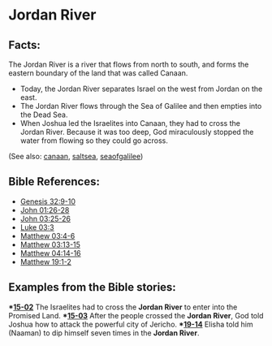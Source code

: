 # Jordan River #

## Facts: ##

The Jordan River is a river that flows from north to south, and forms the eastern boundary of the land that was called Canaan.

* Today, the Jordan River separates Israel on the west from Jordan on the east. 
* The Jordan River flows through the Sea of Galilee and then empties into the Dead Sea.
* When Joshua led the Israelites into Canaan, they had to cross the Jordan River. Because it was too deep, God miraculously stopped the water from flowing so they could go across.

(See also: [canaan](../other/canaan.md), [saltsea](../other/saltsea.md), [seaofgalilee](../other/seaofgalilee.md))

## Bible References: ##

* [Genesis 32:9-10](https://door43.org/en/bible/notes/gen/32/09)
* [John 01:26-28](https://door43.org/en/bible/notes/jhn/01/26)
* [John 03:25-26](https://door43.org/en/bible/notes/jhn/03/25)
* [Luke 03:3](https://door43.org/en/bible/notes/luk/03/03)
* [Matthew 03:4-6](https://door43.org/en/bible/notes/mat/03/04)
* [Matthew 03:13-15](https://door43.org/en/bible/notes/mat/03/13)
* [Matthew 04:14-16](https://door43.org/en/bible/notes/mat/04/14)
* [Matthew 19:1-2](https://door43.org/en/bible/notes/mat/19/01)

## Examples from the Bible stories: ##

  __*[15-02](https://door43.org/en/obs/notes/frames/15-02)__ The Israelites had to cross the __Jordan River__ to enter into the Promised Land. 
  __*[15-03](https://door43.org/en/obs/notes/frames/15-03)__ After the people crossed the __Jordan River__, God told Joshua how to attack the powerful city of Jericho. 
  __*[19-14](https://door43.org/en/obs/notes/frames/19-14)__ Elisha told him (Naaman) to dip himself seven times in the __Jordan River__. 



